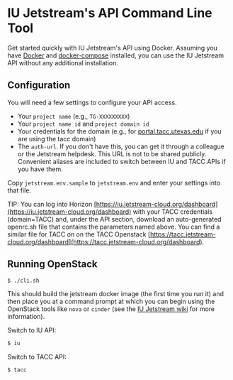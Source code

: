 # IU Jetstream's API Command Line Tool

Get started quickly with IU Jetstream's API using Docker. Assuming you have [Docker](https://www.docker.com) and [docker-compose](https://docs.docker.com/compose/install/) installed, you can use the IU Jetstream API without any additional installation.

## Configuration

You will need a few settings to configure your API access.

* Your `project name` (e.g., `TG-XXXXXXXXX`)
* Your `project name id` and `project domain id`
* Your credentials for the domain (e.g., for [portal.tacc.utexas.edu](https://portal.tacc.utexas.edu/) if you are using the tacc domain)
* The `auth-url`. If you don't have this, you can get it through a colleague or the Jetstream helpdesk. This URL is not to be shared publicly. Convenient aliases are included to switch between IU and TACC APIs if you have them.

Copy `jetstream.env.sample` to `jetstream.env` and enter your settings into that file.

TIP: You can log into Horizon [https://iu.jetstream-cloud.org/dashboard](https://iu.jetstream-cloud.org/dashboard) with your TACC credentials (domain=TACC) and, under the API section, download an auto-generated openrc.sh file that contains the parameters named above. You can find a similar file for TACC on on the TACC Openstack [https://tacc.jetstream-cloud.org/dashboard](https://tacc.jetstream-cloud.org/dashboard).

## Running OpenStack

```bash
$ ./cli.sh
```

This should build the jetstream docker image (the first time you run it) and then place you at a command prompt at which you can begin using the OpenStack tools like `nova` or `cinder` (see the [IU Jetstream wiki](https://iujetstream.atlassian.net/wiki/x/CoAKAQ) for more information).

Switch to IU API:

```bash
$ iu
```

Switch to TACC API:

```bash
$ tacc
```
